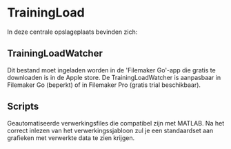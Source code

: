 # TrainingLoad

In deze centrale opslageplaats bevinden zich:
## TrainingLoadWatcher
Dit bestand moet ingeladen worden in de 'Filemaker Go'-app die gratis te downloaden is in de Apple store. 
De TrainingLoadWatcher is aanpasbaar in Filemaker Go (beperkt) of in Filemaker Pro (gratis trial beschikbaar). 

## Scripts
Geautomatiseerde verwerkingsfiles die compatibel zijn met MATLAB.
Na het correct inlezen van het verwerkingssjabloon zul je een standaardset aan grafieken met verwerkte data te zien krijgen. 

